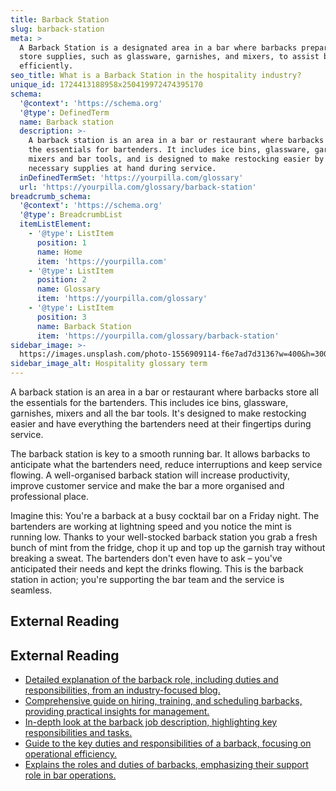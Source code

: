 ```yaml
---
title: Barback Station
slug: barback-station
meta: >
  A Barback Station is a designated area in a bar where barbacks prepare and
  store supplies, such as glassware, garnishes, and mixers, to assist bartenders
  efficiently.
seo_title: What is a Barback Station in the hospitality industry?
unique_id: 1724413188958x250419972474395170
schema:
  '@context': 'https://schema.org'
  '@type': DefinedTerm
  name: Barback station
  description: >-
    A barback station is an area in a bar or restaurant where barbacks store all
    the essentials for bartenders. It includes ice bins, glassware, garnishes,
    mixers and bar tools, and is designed to make restocking easier by keeping
    necessary supplies at hand during service.
  inDefinedTermSet: 'https://yourpilla.com/glossary'
  url: 'https://yourpilla.com/glossary/barback-station'
breadcrumb_schema:
  '@context': 'https://schema.org'
  '@type': BreadcrumbList
  itemListElement:
    - '@type': ListItem
      position: 1
      name: Home
      item: 'https://yourpilla.com'
    - '@type': ListItem
      position: 2
      name: Glossary
      item: 'https://yourpilla.com/glossary'
    - '@type': ListItem
      position: 3
      name: Barback Station
      item: 'https://yourpilla.com/glossary/barback-station'
sidebar_image: >-
  https://images.unsplash.com/photo-1556909114-f6e7ad7d3136?w=400&h=300&fit=crop&auto=format
sidebar_image_alt: Hospitality glossary term
---
```


A barback station is an area in a bar or restaurant where barbacks store all the essentials for the bartenders. This includes ice bins, glassware, garnishes, mixers and all the bar tools. It's designed to make restocking easier and have everything the bartenders need at their fingertips during service.

The barback station is key to a smooth running bar. It allows barbacks to anticipate what the bartenders need, reduce interruptions and keep service flowing. A well-organised barback station will increase productivity, improve customer service and make the bar a more organised and professional place.

Imagine this: You're a barback at a busy cocktail bar on a Friday night. The bartenders are working at lightning speed and you notice the mint is running low. Thanks to your well-stocked barback station you grab a fresh bunch of mint from the fridge, chop it up and top up the garnish tray without breaking a sweat. The bartenders don't even have to ask – you've anticipated their needs and kept the drinks flowing. This is the barback station in action; you're supporting the bar team and the service is seamless.

## External Reading



## External Reading

*   [Detailed explanation of the barback role, including duties and responsibilities, from an industry-focused blog.](https://pos.toasttab.com/blog/on-the-line/what-is-a-barback?srsltid=AfmBOorAkulFxRjjF4AZPxtmBSn2oqbU0ApD0u4PtSPVlS1sHKqRNRP9)
*   [Comprehensive guide on hiring, training, and scheduling barbacks, providing practical insights for management.](https://www.deputy.com/blog/what-is-a-barback-how-to-hire-train-schedule-them)
*   [In-depth look at the barback job description, highlighting key responsibilities and tasks.](https://www.lightspeedhq.com/blog/what-is-a-barback/#:~:text=Job%20overview&text=As%20a%20barback%2C%20you%20will,and%20other%20duties%20as%20needed.)
*   [Guide to the key duties and responsibilities of a barback, focusing on operational efficiency.](https://www.menutiger.com/blog/what-is-a-barback)
*   [Explains the roles and duties of barbacks, emphasizing their support role in bar operations.](https://www.7shifts.com/blog/what-is-a-barback/)
